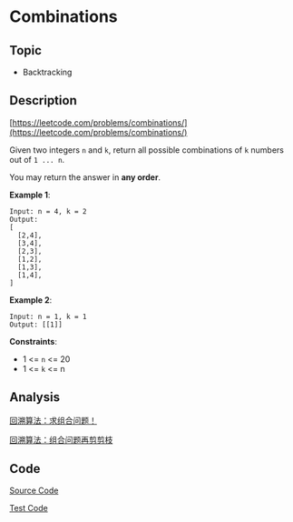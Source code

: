 # Combinations

## Topic

- Backtracking

## Description

[https://leetcode.com/problems/combinations/](https://leetcode.com/problems/combinations/)

Given two integers `n` and `k`, return all possible combinations of `k` numbers out of `1 ... n`.

You may return the answer in **any order**.

**Example 1**:

```
Input: n = 4, k = 2
Output:
[
  [2,4],
  [3,4],
  [2,3],
  [1,2],
  [1,3],
  [1,4],
]
```

**Example 2**:

```
Input: n = 1, k = 1
Output: [[1]]
```

**Constraints**:

- 1 <= `n` <= 20
- 1 <= `k` <= n

## Analysis

[回溯算法：求组合问题！](https://mp.weixin.qq.com/s?__biz=MzUxNjY5NTYxNA==&mid=2247485253&idx=1&sn=8332edaabc9bf43e45835bce7964ce88&scene=21#wechat_redirect)

[回溯算法：组合问题再剪剪枝](https://mp.weixin.qq.com/s?__biz=MzUxNjY5NTYxNA==&mid=2247485264&idx=1&sn=860006efeb344db329b555a8b2711769&scene=21#wechat_redirect)

## Code

[Source Code](../../src/main/java/com/lun/medium/Combinations.java)

[Test Code](../../src/test/java/com/lun/medium/CombinationsTest.java)

